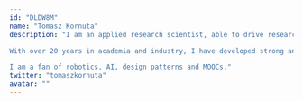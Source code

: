 ```yaml
---
id: "DLDW8M"
name: "Tomasz Kornuta"
description: "I am an applied research scientist, able to drive research into novel directions.

With over 20 years in academia and industry, I have developed strong analytical & problem solving skills along with deep expertise in software engineering, robotics, visual perception and machine learning.

I am a fan of robotics, AI, design patterns and MOOCs."
twitter: "tomaszkornuta"
avatar: ""
---
```

